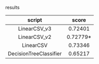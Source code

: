 results

| script| score |
|:------:|:------:|
|LinearCSV_v3| 0.72401|
|LinearCSV_v2| 0.72779*|
|LinearCSV | 0.73346 |
|DecisionTreeClassifier | 0.65217|
